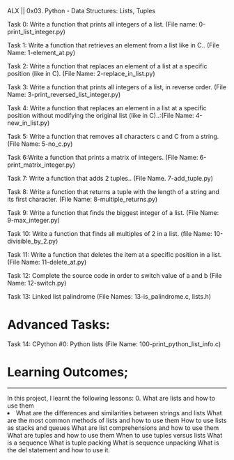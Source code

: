 ALX || 0x03. Python - Data Structures: Lists, Tuples

Task 0: Write a function that prints all integers of a list. (File name: 0-print_list_integer.py)

Task 1: Write a function that retrieves an element from a list like in C.. (File Name: 1-element_at.py)

Task 2: Write a function that replaces an element of a list at a specific position (like in C). (File Name: 2-replace_in_list.py)

Task 3: Write a function that prints all integers of a list, in reverse order. (File Name: 3-print_reversed_list_integer.py)

Task 4: Write a function that replaces an element in a list at a specific position without modifying the original list (like in C)..:(File Name: 4-new_in_list.py)

Task 5: Write a function that removes all characters c and C from a string. (File Name: 5-no_c.py)

Task 6:Write a function that prints a matrix of integers. (File Name: 6-print_matrix_integer.py)

Task 7: Write a function that adds 2 tuples.. (File Name. 7-add_tuple.py)

Task 8: Write a function that returns a tuple with the length of a string and its first character. (File Name: 8-multiple_returns.py)

Task 9: Write a function that finds the biggest integer of a list. (File Name: 9-max_integer.py)

Task 10: Write a function that finds all multiples of 2 in a list. (file Name: 10-divisible_by_2.py)

Task 11: Write a function that deletes the item at a specific position in a list. (File Name: 11-delete_at.py)

Task 12: Complete the source code in order to switch value of a and b (File Name: 12-switch.py)

Task 13: Linked list palindrome (File Names: 13-is_palindrome.c, lists.h)

# Advanced Tasks:
Task 14: CPython #0: Python lists (File Name: 100-print_python_list_info.c)

# Learning Outcomes;
<hr>
In this project, I learnt the following lessons: 0. What are lists and how to use them
<li>
What are the differences and similarities between strings and lists
What are the most common methods of lists and how to use them
How to use lists as stacks and queues
What are list comprehensions and how to use them
What are tuples and how to use them
When to use tuples versus lists
What is a sequence
What is tuple packing
What is sequence unpacking
What is the del statement and how to use it.
</li>
